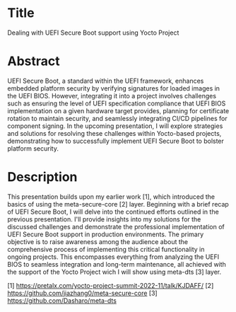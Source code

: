 # Title

Dealing with UEFI Secure Boot support using Yocto Project

# Abstract

UEFI Secure Boot, a standard within the UEFI framework, enhances embedded
platform security by verifying signatures for loaded images in the UEFI BIOS.
However, integrating it into a project involves challenges such as ensuring the
level of UEFI specification compliance that UEFI BIOS implementation on a given
hardware target provides, planning for certificate rotation to maintain
security, and seamlessly integrating CI/CD pipelines for component signing. In
the upcoming presentation, I will explore strategies and solutions for resolving
these challenges within Yocto-based projects, demonstrating how to successfully
implement UEFI Secure Boot to bolster platform security.

# Description

This presentation builds upon my earlier work [1], which introduced the basics
of using the meta-secure-core [2] layer. Beginning with a brief recap of UEFI
Secure Boot, I will delve into the continued efforts outlined in the previous
presentation. I'll provide insights into my solutions for the discussed
challenges and demonstrate the professional implementation of UEFI Secure Boot
support in production environments. The primary objective is to raise awareness
among the audience about the comprehensive process of implementing this critical
functionality in ongoing projects. This encompasses everything from analyzing
the UEFI BIOS to seamless integration and long-term maintenance, all achieved
with the support of the Yocto Project wich I will show using meta-dts [3] layer.

[1] https://pretalx.com/yocto-project-summit-2022-11/talk/KJDAFF/
[2] https://github.com/jiazhang0/meta-secure-core
[3] https://github.com/Dasharo/meta-dts
